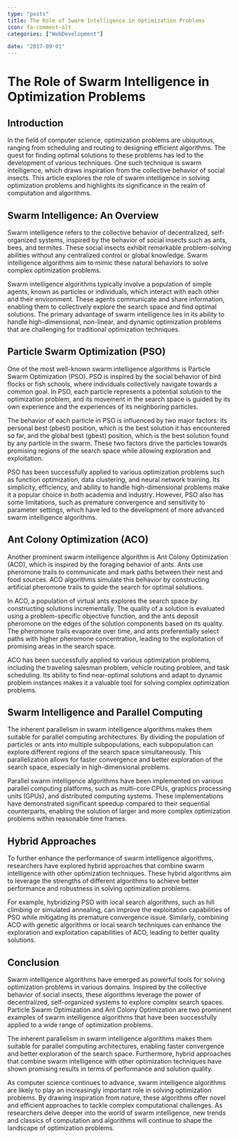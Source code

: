 ```yaml
---
type: "posts"
title: The Role of Swarm Intelligence in Optimization Problems
icon: fa-comment-alt
categories: ["WebDevelopment"]

date: "2017-09-01"
---
```




# The Role of Swarm Intelligence in Optimization Problems

## Introduction

In the field of computer science, optimization problems are ubiquitous, ranging from scheduling and routing to designing efficient algorithms. The quest for finding optimal solutions to these problems has led to the development of various techniques. One such technique is swarm intelligence, which draws inspiration from the collective behavior of social insects. This article explores the role of swarm intelligence in solving optimization problems and highlights its significance in the realm of computation and algorithms.

## Swarm Intelligence: An Overview

Swarm intelligence refers to the collective behavior of decentralized, self-organized systems, inspired by the behavior of social insects such as ants, bees, and termites. These social insects exhibit remarkable problem-solving abilities without any centralized control or global knowledge. Swarm intelligence algorithms aim to mimic these natural behaviors to solve complex optimization problems.

Swarm intelligence algorithms typically involve a population of simple agents, known as particles or individuals, which interact with each other and their environment. These agents communicate and share information, enabling them to collectively explore the search space and find optimal solutions. The primary advantage of swarm intelligence lies in its ability to handle high-dimensional, non-linear, and dynamic optimization problems that are challenging for traditional optimization techniques.

## Particle Swarm Optimization (PSO)

One of the most well-known swarm intelligence algorithms is Particle Swarm Optimization (PSO). PSO is inspired by the social behavior of bird flocks or fish schools, where individuals collectively navigate towards a common goal. In PSO, each particle represents a potential solution to the optimization problem, and its movement in the search space is guided by its own experience and the experiences of its neighboring particles.

The behavior of each particle in PSO is influenced by two major factors: its personal best (pbest) position, which is the best solution it has encountered so far, and the global best (gbest) position, which is the best solution found by any particle in the swarm. These two factors drive the particles towards promising regions of the search space while allowing exploration and exploitation.

PSO has been successfully applied to various optimization problems such as function optimization, data clustering, and neural network training. Its simplicity, efficiency, and ability to handle high-dimensional problems make it a popular choice in both academia and industry. However, PSO also has some limitations, such as premature convergence and sensitivity to parameter settings, which have led to the development of more advanced swarm intelligence algorithms.

## Ant Colony Optimization (ACO)

Another prominent swarm intelligence algorithm is Ant Colony Optimization (ACO), which is inspired by the foraging behavior of ants. Ants use pheromone trails to communicate and mark paths between their nest and food sources. ACO algorithms simulate this behavior by constructing artificial pheromone trails to guide the search for optimal solutions.

In ACO, a population of virtual ants explores the search space by constructing solutions incrementally. The quality of a solution is evaluated using a problem-specific objective function, and the ants deposit pheromone on the edges of the solution components based on its quality. The pheromone trails evaporate over time, and ants preferentially select paths with higher pheromone concentration, leading to the exploitation of promising areas in the search space.

ACO has been successfully applied to various optimization problems, including the traveling salesman problem, vehicle routing problem, and task scheduling. Its ability to find near-optimal solutions and adapt to dynamic problem instances makes it a valuable tool for solving complex optimization problems.

## Swarm Intelligence and Parallel Computing

The inherent parallelism in swarm intelligence algorithms makes them suitable for parallel computing architectures. By dividing the population of particles or ants into multiple subpopulations, each subpopulation can explore different regions of the search space simultaneously. This parallelization allows for faster convergence and better exploration of the search space, especially in high-dimensional problems.

Parallel swarm intelligence algorithms have been implemented on various parallel computing platforms, such as multi-core CPUs, graphics processing units (GPUs), and distributed computing systems. These implementations have demonstrated significant speedup compared to their sequential counterparts, enabling the solution of larger and more complex optimization problems within reasonable time frames.

## Hybrid Approaches

To further enhance the performance of swarm intelligence algorithms, researchers have explored hybrid approaches that combine swarm intelligence with other optimization techniques. These hybrid algorithms aim to leverage the strengths of different algorithms to achieve better performance and robustness in solving optimization problems.

For example, hybridizing PSO with local search algorithms, such as hill climbing or simulated annealing, can improve the exploitation capabilities of PSO while mitigating its premature convergence issue. Similarly, combining ACO with genetic algorithms or local search techniques can enhance the exploration and exploitation capabilities of ACO, leading to better quality solutions.

## Conclusion

Swarm intelligence algorithms have emerged as powerful tools for solving optimization problems in various domains. Inspired by the collective behavior of social insects, these algorithms leverage the power of decentralized, self-organized systems to explore complex search spaces. Particle Swarm Optimization and Ant Colony Optimization are two prominent examples of swarm intelligence algorithms that have been successfully applied to a wide range of optimization problems.

The inherent parallelism in swarm intelligence algorithms makes them suitable for parallel computing architectures, enabling faster convergence and better exploration of the search space. Furthermore, hybrid approaches that combine swarm intelligence with other optimization techniques have shown promising results in terms of performance and solution quality.

As computer science continues to advance, swarm intelligence algorithms are likely to play an increasingly important role in solving optimization problems. By drawing inspiration from nature, these algorithms offer novel and efficient approaches to tackle complex computational challenges. As researchers delve deeper into the world of swarm intelligence, new trends and classics of computation and algorithms will continue to shape the landscape of optimization problems.